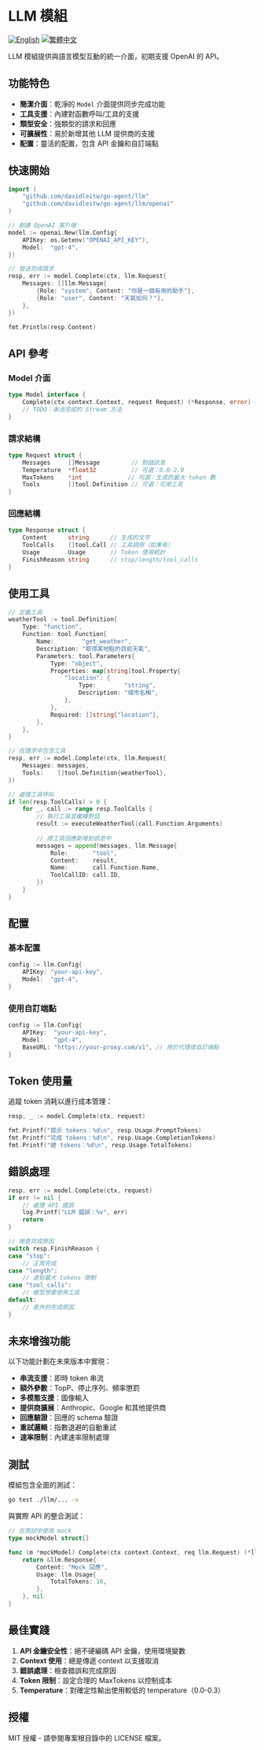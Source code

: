 # LLM 模組

[![English](https://img.shields.io/badge/README-English-blue.svg)](README.md) [![繁體中文](https://img.shields.io/badge/README-繁體中文-red.svg)](README-zh.md)

LLM 模組提供與語言模型互動的統一介面，初期支援 OpenAI 的 API。

## 功能特色

- **簡潔介面**：乾淨的 `Model` 介面提供同步完成功能
- **工具支援**：內建對函數呼叫/工具的支援
- **類型安全**：強類型的請求和回應
- **可擴展性**：易於新增其他 LLM 提供商的支援
- **配置**：靈活的配置，包含 API 金鑰和自訂端點

## 快速開始

```go
import (
    "github.com/davidleitw/go-agent/llm"
    "github.com/davidleitw/go-agent/llm/openai"
)

// 創建 OpenAI 客戶端
model := openai.New(llm.Config{
    APIKey: os.Getenv("OPENAI_API_KEY"),
    Model:  "gpt-4",
})

// 發送完成請求
resp, err := model.Complete(ctx, llm.Request{
    Messages: []llm.Message{
        {Role: "system", Content: "你是一個有用的助手"},
        {Role: "user", Content: "天氣如何？"},
    },
})

fmt.Println(resp.Content)
```

## API 參考

### Model 介面

```go
type Model interface {
    Complete(ctx context.Context, request Request) (*Response, error)
    // TODO：串流完成的 Stream 方法
}
```

### 請求結構

```go
type Request struct {
    Messages     []Message         // 對話訊息
    Temperature  *float32          // 可選：0.0-2.0
    MaxTokens    *int             // 可選：生成的最大 token 數
    Tools        []tool.Definition // 可選：可用工具
}
```

### 回應結構

```go
type Response struct {
    Content      string      // 生成的文字
    ToolCalls    []tool.Call // 工具調用（如果有）
    Usage        Usage       // Token 使用統計
    FinishReason string      // stop/length/tool_calls
}
```

## 使用工具

```go
// 定義工具
weatherTool := tool.Definition{
    Type: "function",
    Function: tool.Function{
        Name:        "get_weather",
        Description: "取得某地點的目前天氣",
        Parameters: tool.Parameters{
            Type: "object",
            Properties: map[string]tool.Property{
                "location": {
                    Type:        "string",
                    Description: "城市名稱",
                },
            },
            Required: []string{"location"},
        },
    },
}

// 在請求中包含工具
resp, err := model.Complete(ctx, llm.Request{
    Messages: messages,
    Tools:    []tool.Definition{weatherTool},
})

// 處理工具呼叫
if len(resp.ToolCalls) > 0 {
    for _, call := range resp.ToolCalls {
        // 執行工具並繼續對話
        result := executeWeatherTool(call.Function.Arguments)
        
        // 將工具回應新增到訊息中
        messages = append(messages, llm.Message{
            Role:       "tool",
            Content:    result,
            Name:       call.Function.Name,
            ToolCallID: call.ID,
        })
    }
}
```

## 配置

### 基本配置

```go
config := llm.Config{
    APIKey: "your-api-key",
    Model:  "gpt-4",
}
```

### 使用自訂端點

```go
config := llm.Config{
    APIKey:  "your-api-key",
    Model:   "gpt-4",
    BaseURL: "https://your-proxy.com/v1", // 用於代理或自訂端點
}
```

## Token 使用量

追蹤 token 消耗以進行成本管理：

```go
resp, _ := model.Complete(ctx, request)

fmt.Printf("提示 tokens：%d\n", resp.Usage.PromptTokens)
fmt.Printf("完成 tokens：%d\n", resp.Usage.CompletionTokens)
fmt.Printf("總 tokens：%d\n", resp.Usage.TotalTokens)
```

## 錯誤處理

```go
resp, err := model.Complete(ctx, request)
if err != nil {
    // 處理 API 錯誤
    log.Printf("LLM 錯誤：%v", err)
    return
}

// 檢查完成原因
switch resp.FinishReason {
case "stop":
    // 正常完成
case "length":
    // 達到最大 tokens 限制
case "tool_calls":
    // 模型想要使用工具
default:
    // 意外的完成原因
}
```

## 未來增強功能

以下功能計劃在未來版本中實現：

- **串流支援**：即時 token 串流
- **額外參數**：TopP、停止序列、頻率懲罰
- **多模態支援**：圖像輸入
- **提供商擴展**：Anthropic、Google 和其他提供商
- **回應驗證**：回應的 schema 驗證
- **重試邏輯**：指數退避的自動重試
- **速率限制**：內建速率限制處理

## 測試

模組包含全面的測試：

```bash
go test ./llm/... -v
```

與實際 API 的整合測試：

```go
// 在測試中使用 mock
type mockModel struct{}

func (m *mockModel) Complete(ctx context.Context, req llm.Request) (*llm.Response, error) {
    return &llm.Response{
        Content: "Mock 回應",
        Usage: llm.Usage{
            TotalTokens: 10,
        },
    }, nil
}
```

## 最佳實踐

1. **API 金鑰安全性**：絕不硬編碼 API 金鑰，使用環境變數
2. **Context 使用**：總是傳遞 context 以支援取消
3. **錯誤處理**：檢查錯誤和完成原因
4. **Token 限制**：設定合理的 MaxTokens 以控制成本
5. **Temperature**：對確定性輸出使用較低的 temperature（0.0-0.3）

## 授權

MIT 授權 - 請參閱專案根目錄中的 LICENSE 檔案。